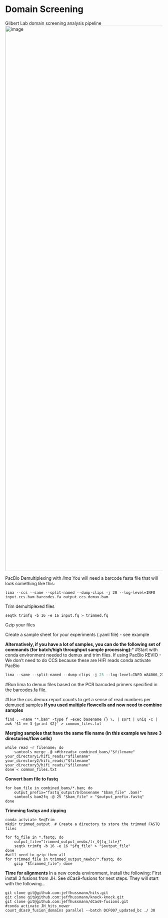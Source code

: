# Domain Screening
Gilbert Lab domain screening analysis pipeline
 <img width="1738" alt="image" src="https://github.com/cmwilson24/Domain_Screening/assets/62605069/f33b2aa3-b780-4ad3-a743-e6c76f0b9b40">

PacBio Demultiplexing with _lima_
  You will need a barcode fasta file that will look something like this: 
  
```
lima --ccs --same --split-named --dump-clips -j 20 --log-level=INFO input.ccs.bam barcodes.fa output.ccs.demux.bam
```
Trim demultiplexed files
```
seqtk trimfq -b 16 -e 16 input.fq > trimmed.fq
```

Gzip your files

Create a sample sheet for your experiments (.yaml file) - see example

**Alternatively, if you have a lot of samples, you can do the following set of commands (for batch/high throughput sample processing):***
#Start with conda environment needed to demux and trim files. If using PacBio REVIO - We don't need to do CCS because these are HIFI reads
conda activate PacBio
```python
lima --same --split-named --dump-clips -j 25 --log-level=INFO m84066_231208_174057_s1.hifi_reads.bam  DCF007_barcodes.fa ccs.demux.bam 
```
#Run lima to demux files based on the PCR barcoded primers specified in the barcodes.fa file.

#Use the ccs.demux.report.counts to get a sense of read numbers per demuxed samples
**If you used multiple flowcells and now need to combine samples**
```
find . -name "*.bam" -type f -exec basename {} \; | sort | uniq -c | awk '$1 == 3 {print $2}' > common_files.txt
```
**Merging samples that have the same file name (in this example we have 3 directories/flow cells)**
```
while read -r filename; do
    samtools merge -@ <#threads> combined_bams/"$filename" your_directory1/hifi_reads/"$filename" your_directory2/hifi_reads/"$filename" your_directory3/hifi_reads/"$filename"
done < common_files.txt
```
**Convert bam file to fastq**
```
for bam_file in combined_bams/*.bam; do
    output_prefix="fastq_output/$(basename "$bam_file" .bam)"
    samtools bam2fq -@ 25 "$bam_file" > "$output_prefix.fastq"
done
```
**Trimming fastqs and zipping**
```
conda actviate SeqTrim
mkdir trimmed_output  # Create a directory to store the trimmed FASTQ files

for fq_file in *.fastq; do
    output_file="trimmed_output_newbc/tr_${fq_file}"
    seqtk trimfq -b 16 -e 16 "$fq_file" > "$output_file"
done
#will need to gzip them all 
for trimmed_file in trimmed_output_newbc/*.fastq; do
    gzip "$trimmed_file"; done
```
**Time for alignments**
In a new conda environment, install the following: 
First install 3 fusions from JH. See dCas9-fusions for next steps. They will start with the following...
```
git clone git@github.com:jeffhussmann/hits.git
git clone git@github.com:jeffhussmann/knock-knock.git
git clone git@github.com:jeffhussmann/dCas9-fusions.git
#conda activate JH_hits_newer
count_dCas9_fusion_domains parallel --batch DCF007_updated_bc ./ 30
```
